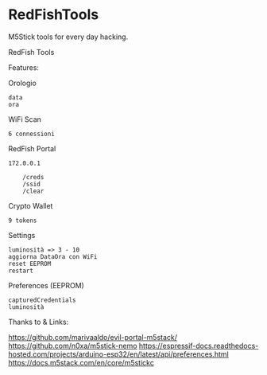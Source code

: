 # RedFishTools
M5Stick tools for every day hacking.

RedFish Tools

Features:

Orologio

	data
	ora

WiFi Scan

	6 connessioni

RedFish Portal

	172.0.0.1
 
		/creds
		/ssid
		/clear

Crypto Wallet

	9 tokens

Settings

	luminosità => 3 - 10 
	aggiorna DataOra con WiFi
	reset EEPROM
	restart

Preferences (EEPROM)

	capturedCredentials
	luminosità


Thanks to & Links:

https://github.com/marivaaldo/evil-portal-m5stack/
https://github.com/n0xa/m5stick-nemo
https://espressif-docs.readthedocs-hosted.com/projects/arduino-esp32/en/latest/api/preferences.html
https://docs.m5stack.com/en/core/m5stickc



